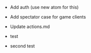 * Add auth (use new atom for this)

* Add spectator case for game clients

* Update actions.md

* test
* second test
